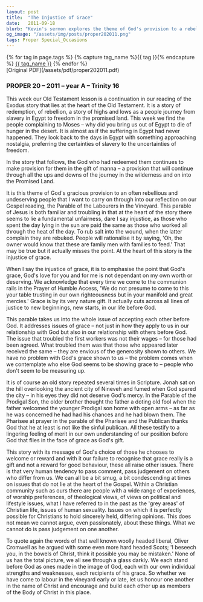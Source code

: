 ```yaml
---
layout: post
title:  "The Injustice of Grace"
date:   2011-09-18
blurb: "Kevin's sermon explores the theme of God's provision to a rebellious and undeserving people, as illustrated in the story of manna in the wilderness and the Parable of the Labourers in the Vineyard. He emphasizes the 'injustice of grace,' highlighting that God's grace is not based on our merit but is a gift that challenges our notions of fairness. The sermon also addresses the importance of accepting each other before God, avoiding judgment, and embracing the diversity within the Christian community."
og_image: "/assets/img/posts/proper202011.png"
tags: Proper Special_Occasions
---    
```

<div class="tag-pills">
  {% for tag in page.tags %}
    {% capture tag_name %}{{ tag }}{% endcapture %}
    <a href="{{ site.baseurl }}/tag/{{ tag_name | slugify }}" class="tag-pill">{{ tag_name }}</a>
  {% endfor %}
</div>
[Original PDF](/assets/pdf/proper202011.pdf)

### PROPER 20 – 2011 – year A – Trinity 16

This week our Old Testament lesson is a continuation in our reading of the Exodus story that lies at the heart of the Old Testament. It is a story of redemption, of rebellion, a story of highs and lows as a people journey from slavery in Egypt to freedom in the promised land. This week we find the people complaining to Moses – why did you bring us out of Egypt to die of hunger in the desert. It is almost as if the suffering in Egypt had never happened. They look back to the days in Egypt with something approaching nostalgia, preferring the certainties of slavery to the uncertainties of freedom.

In the story that follows, the God who had redeemed them continues to make provision for them in the gift of manna – a provision that will continue through all the ups and downs of the journey in the wilderness and on into the Promised Land.

It is this theme of God's gracious provision to an often rebellious and undeserving people that I want to carry on through into our reflection on our Gospel reading, the Parable of the Labourers in the Vineyard. This parable of Jesus is both familiar and troubling in that at the heart of the story there seems to lie a fundamental unfairness, dare I say injustice, as those who spent the day lying in the sun are paid the same as those who worked all through the heat of the day. To rub salt into the wound, when the latter complain they are rebuked. People will rationalise it by saying, 'Oh, the owner would know that these are family men with families to feed.' That may be true but it actually misses the point. At the heart of this story is the injustice of grace.

When I say the injustice of grace, it is to emphasise the point that God's grace, God's love for you and for me is not dependant on my own worth or deserving. We acknowledge that every time we come to the communion rails in the Prayer of Humble Access, 'We do not presume to come to this your table trusting in our own righteousness but in your manifold and great mercies.' Grace is by its very nature gift. It actually cuts across all lines of justice to new beginnings, new starts, in our life before God.

This parable takes us into the whole issue of accepting each other before God. It addresses issues of grace – not just in how they apply to us in our relationship with God but also in our relationship with others before God. The issue that troubled the first workers was not their wages – for those had been agreed. What troubled them was that those who appeared later received the same – they are envious of the generosity shown to others. We have no problem with God's grace shown to us – the problem comes when we contemplate who else God seems to be showing grace to – people who don't seem to be measuring up.

It is of course an old story repeated several times in Scripture. Jonah sat on the hill overlooking the ancient city of Nineveh and fumed when God spared the city – in his eyes they did not deserve God's mercy. In the Parable of the Prodigal Son, the older brother thought the father a doting old fool when the father welcomed the younger Prodigal son home with open arms – as far as he was concerned he had had his chances and he had blown them. The Pharisee at prayer in the parable of the Pharisee and the Publican thanks God that he at least is not like the sinful publican. All these testify to a lingering feeling of merit in our own understanding of our position before God that flies in the face of grace as God's gift.

This story with its message of God's choice of those he chooses to welcome or reward and with it our failure to recognise that grace really is a gift and not a reward for good behaviour, these all raise other issues. There is that very human tendency to pass comment, pass judgement on others who differ from us. We can all be a bit smug, a bit condescending at times on issues that do not lie at the heart of the Gospel. Within a Christian community such as ours there are people with a wide range of experiences, of worship preferences, of theological views, of views on political and lifestyle issues, what I have referred to in the past as the 'grey areas' of Christian life, issues of human sexuality. Issues on which it is perfectly possible for Christians to hold sincerely held, differing opinions. This does not mean we cannot argue, even passionately, about these things. What we cannot do is pass judgement on one another.

To quote again the words of that well known woolly headed liberal, Oliver Cromwell as he argued with some even more hard headed Scots; 'I beseech you, in the bowels of Christ, think it possible you may be mistaken.' None of us has the total picture, we all see through a glass darkly. We each stand before God as ones made in the image of God, each with our own individual strengths and weaknesses, each recipients of his grace. So whether we have come to labour in the vineyard early or late, let us honour one another in the name of Christ and encourage and build each other up as members of the Body of Christ in this place.
